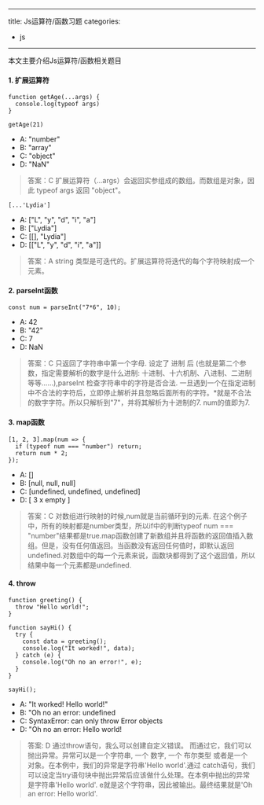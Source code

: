 
---
title: Js运算符/函数习题
categories: 
- js
---
本文主要介绍Js运算符/函数相关题目
<!--more-->

#### 1. 扩展运算符
```
function getAge(...args) {
  console.log(typeof args)
}

getAge(21)
```
- A: "number"
- B: "array"
- C: "object"
- D: "NaN"
> 答案：C
>扩展运算符（...args）会返回实参组成的数组。而数组是对象，因此 typeof args 返回 "object"。

```
[...'Lydia']
```
- A: ["L", "y", "d", "i", "a"]
- B: ["Lydia"]
- C: [[], "Lydia"]
- D: [["L", "y", "d", "i", "a"]]
> 答案：A
> string 类型是可迭代的。扩展运算符将迭代的每个字符映射成一个元素。

#### 2. parseInt函数
```
const num = parseInt("7*6", 10);
```
- A: 42 
- B: "42"
- C: 7
- D: NaN
> 答案：C
> 只返回了字符串中第一个字母. 设定了 进制 后 (也就是第二个参数，指定需要解析的数字是什么进制: 十进制、十六机制、八进制、二进制等等……),parseInt 检查字符串中的字符是否合法. 一旦遇到一个在指定进制中不合法的字符后，立即停止解析并且忽略后面所有的字符。*就是不合法的数字字符。所以只解析到"7"，并将其解析为十进制的7. num的值即为7.

#### 3. map函数
```
[1, 2, 3].map(num => {
  if (typeof num === "number") return;
  return num * 2;
});
```
- A: []
- B: [null, null, null]
- C: [undefined, undefined, undefined]
- D: [ 3 x empty ]
>答案：C
>对数组进行映射的时候,num就是当前循环到的元素. 在这个例子中，所有的映射都是number类型，所以if中的判断typeof num === "number"结果都是true.map函数创建了新数组并且将函数的返回值插入数组。但是，没有任何值返回。当函数没有返回任何值时，即默认返回undefined.对数组中的每一个元素来说，函数块都得到了这个返回值，所以结果中每一个元素都是undefined.


#### 4. throw
```
function greeting() {
  throw "Hello world!";
}

function sayHi() {
  try {
    const data = greeting();
    console.log("It worked!", data);
  } catch (e) {
    console.log("Oh no an error!", e);
  }
}

sayHi();
```
- A: "It worked! Hello world!"
- B: "Oh no an error: undefined
- C: SyntaxError: can only throw Error objects
- D: "Oh no an error: Hello world!
> 答案: D
> 通过throw语句，我么可以创建自定义错误。 而通过它，我们可以抛出异常。异常可以是一个字符串, 一个 数字, 一个 布尔类型 或者是一个 对象。在本例中，我们的异常是字符串'Hello world'.通过 catch语句，我们可以设定当try语句块中抛出异常后应该做什么处理。在本例中抛出的异常是字符串'Hello world'. e就是这个字符串，因此被输出。最终结果就是'Oh an error: Hello world'.



